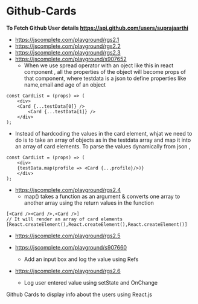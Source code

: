 # Github-Cards

**To Fetch Github User details https://api.github.com/users/suprajaarthi**

- https://jscomplete.com/playground/rgs2.1
- https://jscomplete.com/playground/rgs2.2
- https://jscomplete.com/playground/rgs2.3
- https://jscomplete.com/playground/s907652 
  - When we use spread operator with an oject like this in react component , all the properties of the object will become props of that component, where testdata is a json to define properties like name,email and age of an object 

```
const CardList = (props) => (
	<div>
  	<Card {...testData[0]} />
        <Card {...testData[1]} />
	</div>
);

```

  - Instead of hardcoding the values in the card element, whjat we need to do is to take an array of objects  as in the testdata array and map it into an array of card elements. To parse the values dynamically from json , 

```
const CardList = (props) => (
	<div>
  	{testData.map(profile => <Card {...profile}/>)}
	</div>
);
```
- https://jscomplete.com/playground/rgs2.4
	- map() takes a function as an argument & converts one array to another array using the return values in the function
```
[<Card /><Card />,<Card />]
// It will render an array of card elements 
[React.createElement(),React.createElement(),React.createElement()]
```
- https://jscomplete.com/playground/rgs2.5

- https://jscomplete.com/playground/s907660
  - Add an input box and log the value using Refs 

- https://jscomplete.com/playground/rgs2.6
  - Log user entered value using setState and OnChange



Github Cards to display info about the users using React.js
